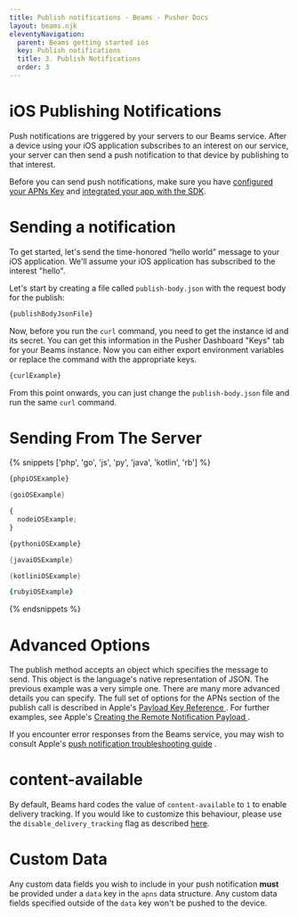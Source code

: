 ```yaml
---
title: Publish notifications - Beams - Pusher Docs
layout: beams.njk
eleventyNavigation:
  parent: Beams getting started ios
  key: Publish notifications
  title: 3. Publish Notifications
  order: 3
---
```


# iOS Publishing Notifications

Push notifications are triggered by your servers to our Beams service. After a device using your iOS application subscribes to an interest on our service, your server can then send a push notification to that device by publishing to that interest.

Before you can send push notifications, make sure you have [configured your APNs Key]({urls.ios.step1}) and [integrated your app with the SDK]({urls.ios.step2}).

# Sending a notification

To get started, let's send the time-honored “hello world” message to your iOS application. We'll assume your iOS application has subscribed to the interest "hello".

Let's start by creating a file called `publish-body.json` with the request body for the publish:

```bash
{publishBodyJsonFile}
```

Now, before you run the `curl` command, you need to get the instance id and its secret. You can get this information in the Pusher Dashboard "Keys" tab for your Beams instance. Now you can either export environment variables or replace the command with the appropriate keys.

```bash
{curlExample}
```

From this point onwards, you can just change the `publish-body.json` file and run the same `curl` command.

# Sending From The Server

{% snippets ['php', 'go', 'js', 'py', 'java', 'kotlin', 'rb'] %}

```php
{phpiOSExample}
```

```go
{goiOSExample}
```

```js
{
  nodeiOSExample;
}
```

```py
{pythoniOSExample}
```

```java
{javaiOSExample}
```

```kotlin
{kotliniOSExample}
```

```rb
{rubyiOSExample}
```

{% endsnippets %}

# Advanced Options

The publish method accepts an object which specifies the message to send. This object is the language's native representation of JSON. The previous example was a very simple one. There are many more advanced details you can specify. The full set of options for the APNs section of the publish call is described in Apple's <a external="" href="https://developer.apple.com/library/prerelease/content/documentation/NetworkingInternet/Conceptual/RemoteNotificationsPG/PayloadKeyReference.html#//apple_ref/doc/uid/TP40008194-CH17-SW1"> Payload Key Reference </a> . For further examples, see Apple's <a external="" href="https://developer.apple.com/library/prerelease/content/documentation/NetworkingInternet/Conceptual/RemoteNotificationsPG/CreatingtheNotificationPayload.html#//apple_ref/doc/uid/TP40008194-CH10-SW1"> Creating the Remote Notification Payload </a> .

If you encounter error responses from the Beams service, you may wish to consult Apple's <a external="" href="https://developer.apple.com/library/content/technotes/tn2265/_index.html">push notification troubleshooting guide</a> .

# content-available

By default, Beams hard codes the value of `content-available` to `1` to enable delivery tracking. If you would like to customize this behaviour, please use the `disable_delivery_tracking` flag as described [here](/docs/beams/concepts/insights#content-available).

# Custom Data

Any custom data fields you wish to include in your push notification **must** be provided under a `data` key in the `apns` data structure. Any custom data fields specified outside of the `data` key won't be pushed to the device.
